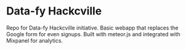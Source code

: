 # Data-fy Hackcville

Repo for Data-fy Hackcville initiative. Basic webapp that replaces the Google form for even signups. Built with meteor.js and integrated with Mixpanel for analytics.
